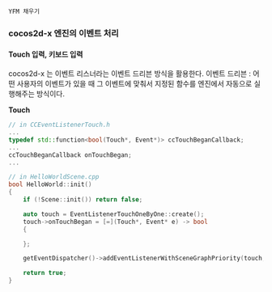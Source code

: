 `YFM 채우기`

### cocos2d-x 엔진의 이벤트 처리

#### Touch 입력, 키보드 입력
cocos2d-x 는 이벤트 리스너라는 이벤트 드리븐 방식을 활용한다.
이벤트 드리븐 : 어떤 사용자의 이벤트가 있을 때 그 이벤트에 맞춰서 지정된 함수를 엔진에서 자동으로 실행해주는 방식이다.

**Touch**
```cpp
// in CCEventListenerTouch.h
...
typedef std::function<bool(Touch*, Event*)> ccTouchBeganCallback;
...
ccTouchBeganCallback onTouchBegan;
...

// in HelloWorldScene.cpp
bool HelloWorld::init()
{
    if (!Scene::init()) return false;

    auto touch = EventListenerTouchOneByOne::create();
    touch->onTouchBegan = [=](Touch*, Event* e) -> bool
    {

    };

    getEventDispatcher()->addEventListenerWithSceneGraphPriority(touch, this);

    return true;
}
```